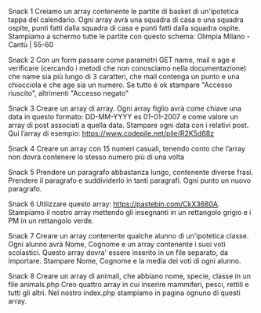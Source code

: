 Snack 1
Creiamo un array contenente le partite di basket di un'ipotetica tappa del calendario. Ogni array avrà una squadra di casa e una squadra ospite, punti fatti dalla squadra di casa e punti fatti dalla squadra ospite. Stampiamo a schermo tutte le partite con questo schema:
Olimpia Milano - Cantù | 55-60

Snack 2
Con un form passare come parametri GET name, mail e age e verificare (cercando i metodi che non conosciamo nella documentazione) che name sia più lungo di 3 caratteri, che mail contenga un punto e una chiocciola e che age sia un numero. Se tutto è ok stampare "Accesso riuscito", altrimenti "Accesso negato"

Snack 3
Creare un array di array. Ogni array figlio avrà come chiave una data in questo formato: DD-MM-YYYY es 01-01-2007 e come valore un array di post associati a quella data. Stampare ogni data con i relativi post.
Qui l’array di esempio: https://www.codepile.net/pile/R2K5d68z

Snack 4
Creare un array con 15 numeri casuali, tenendo conto che l’array non dovrà contenere lo stesso numero più di una volta

Snack 5
Prendere un paragrafo abbastanza lungo, contenente diverse frasi. Prendere il paragrafo e suddividerlo in tanti paragrafi. Ogni punto un nuovo paragrafo.

Snack 6
Utilizzare questo array: https://pastebin.com/CkX3680A. Stampiamo il nostro array mettendo gli insegnanti in un rettangolo grigio e i PM in un rettangolo verde.

Snack 7
Creare un array contenente qualche alunno di un'ipotetica classe. Ogni alunno avrà Nome, Cognome e un array contenente i suoi voti scolastici. 
Questo array dovra' essere inserito in un file separato, da importare.
Stampare Nome, Cognome e la media dei voti di ogni alunno.

Snack 8
Creare un array di animali, che abbiano nome, specie, classe in un file animals.php
Creo quattro array in cui inserire mammiferi, pesci, rettili e tutti gli altri.
Nel nostro index.php stampiamo in pagina ognuno di questi array.